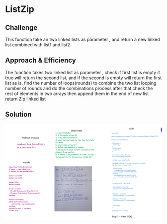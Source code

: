 # ListZip

## Challenge
<!-- Description of the challenge -->
This function take an two linked lists as parameter , and return a new linked list combined with list1 and list2

## Approach & Efficiency
<!-- What approach did you take? Why? What is the Big O space/time for this approach? -->
The function takes two linked list as parameter ,
check if first list is empty if true will return the second list, and if the second is empty
will return the first list as is.
find the number of loops(rounds) to combine the two list
looping number of rounds and do the combinations process
after that check the rest of elements in two arrays then append them in the end of new list
return Zip linked list

## Solution
<!-- Embedded whiteboard image -->
![Solution](/assets/zip.png)
